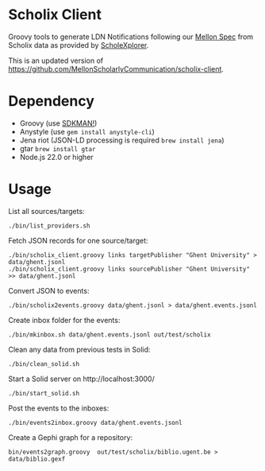 # Scholix Client

Groovy tools to generate LDN Notifications following our [Mellon Spec](https://mellonscholarlycommunication.github.io/spec-notifications/#the-artifact-context) from Scholix data as provided by [ScholeXplorer](https://scholexplorer.openaire.eu/#/).

This is an updated version of https://github.com/MellonScholarlyCommunication/scholix-client.

# Dependency

- Groovy (use [SDKMAN!](https://sdkman.io))
- Anystyle (use `gem install anystyle-cli`)
- Jena riot (JSON-LD processing is required `brew install jena`)
- gtar `brew install gtar`
- Node.js 22.0 or higher
  
# Usage

List all sources/targets:

```
./bin/list_providers.sh
```

Fetch JSON records for one source/target:

```
./bin/scholix_client.groovy links targetPublisher "Ghent University" > data/ghent.jsonl
./bin/scholix_client.groovy links sourcePublisher "Ghent University" >> data/ghent.jsonl
```

Convert JSON to events:

```
./bin/scholix2events.groovy data/ghent.jsonl > data/ghent.events.jsonl
```

Create inbox folder for the events:

```
./bin/mkinbox.sh data/ghent.events.jsonl out/test/scholix
```

Clean any data from previous tests in Solid:

```
./bin/clean_solid.sh
```

Start a Solid server on http://localhost:3000/

```
./bin/start_solid.sh
```

Post the events to the inboxes:

```
./bin/events2inbox.groovy data/ghent.events.jsonl
```

Create a Gephi graph for a repository:

```
bin/events2graph.groovy  out/test/scholix/biblio.ugent.be > data/biblio.gexf
```
